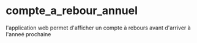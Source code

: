 # compte_a_rebour_annuel
l'application web permet d'afficher un compte à rebours avant d'arriver à l'anneé prochaine 
